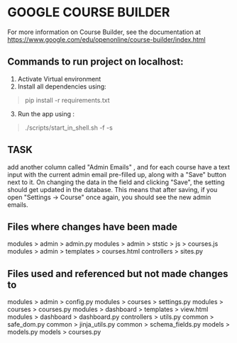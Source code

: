 # GOOGLE COURSE BUILDER
For more information on Course Builder, see the documentation at
https://www.google.com/edu/openonline/course-builder/index.html

## Commands to run project on localhost:

1) Activate Virtual environment
2) Install all dependencies using:
> pip install -r requirements.txt 
3) Run the app using :
> ./scripts/start_in_shell.sh -f -s


## TASK
add another column called "Admin Emails" , and for each course have a 
text input with the current admin email pre-filled up, along with a "Save" 
button next to it. On changing the data in the field and clicking "Save", 
the setting should get updated in the database. This means that after saving, 
if you open "Settings -> Course" once again, you should see the new admin emails.

## Files where changes have been made
modules > admin > admin.py
modules > admin > ststic > js > courses.js
modules > admin > templates > courses.html
controllers > sites.py 

## Files used and referenced but not made changes to
modules > admin > config.py
modules > courses > settings.py
modules > courses > courses.py
modules > dashboard > templates > view.html
modules > dashboard > dashboard.py
controllers > utils.py 
common > safe_dom.py
common > jinja_utils.py
common > schema_fields.py
models > models.py
models > courses.py




